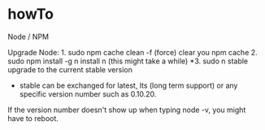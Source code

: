 # howTo

Node / NPM

Upgrade Node:
    1. sudo npm cache clean          -f (force) clear you npm cache
    2. sudo npm install -g n         install n (this might take a while)
    *3. sudo n stable                upgrade to the current stable version


* stable can be exchanged for latest, lts (long term support) or any specific version number such as 0.10.20.

If the version number doesn't show up when typing node -v, you might have to reboot.

